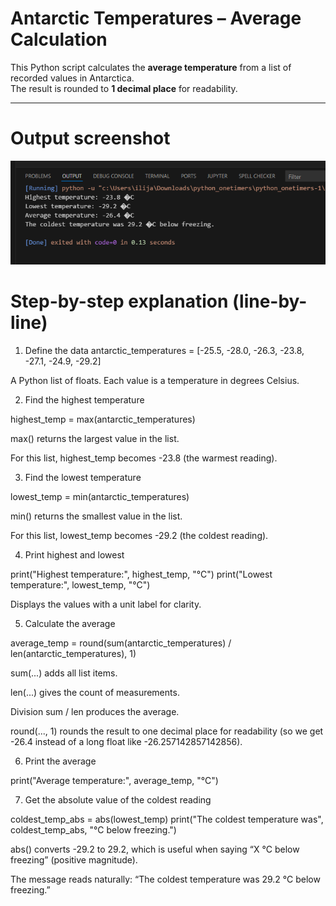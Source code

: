 # Antarctic Temperatures – Average Calculation

This Python script calculates the **average temperature** from a list of recorded values in Antarctica.  
The result is rounded to **1 decimal place** for readability.

---

# Output screenshot
![Output screenshot](python_built-in_math_functions.png)

# Step-by-step explanation (line-by-line)

1. Define the data
antarctic_temperatures = [-25.5, -28.0, -26.3, -23.8, -27.1, -24.9, -29.2]


A Python list of floats. Each value is a temperature in degrees Celsius.

2. Find the highest temperature

highest_temp = max(antarctic_temperatures)


max() returns the largest value in the list.

For this list, highest_temp becomes -23.8 (the warmest reading).

3. Find the lowest temperature

lowest_temp = min(antarctic_temperatures)


min() returns the smallest value in the list.

For this list, lowest_temp becomes -29.2 (the coldest reading).

4. Print highest and lowest

print("Highest temperature:", highest_temp, "°C")
print("Lowest temperature:", lowest_temp, "°C")


Displays the values with a unit label for clarity.

5. Calculate the average

average_temp = round(sum(antarctic_temperatures) / len(antarctic_temperatures), 1)


sum(...) adds all list items.

len(...) gives the count of measurements.

Division sum / len produces the average.

round(..., 1) rounds the result to one decimal place for readability (so we get -26.4 instead of a long float like -26.257142857142856).

6. Print the average

print("Average temperature:", average_temp, "°C")


7. Get the absolute value of the coldest reading

coldest_temp_abs = abs(lowest_temp)
print("The coldest temperature was", coldest_temp_abs, "°C below freezing.")


abs() converts -29.2 to 29.2, which is useful when saying “X °C below freezing” (positive magnitude).

The message reads naturally: “The coldest temperature was 29.2 °C below freezing.”
